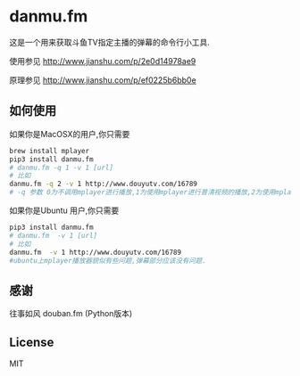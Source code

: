 # danmu.fm 

这是一个用来获取斗鱼TV指定主播的弹幕的命令行小工具.

使用参见
http://www.jianshu.com/p/2e0d14978ae9

原理参见
http://www.jianshu.com/p/ef0225b6bb0e

## 如何使用


如果你是MacOSX的用户,你只需要
```bash
brew install mplayer
pip3 install danmu.fm
# danmu.fm -q 1 -v 1 [url]
# 比如
danmu.fm -q 2 -v 1 http://www.douyutv.com/16789
# -q 参数 0为不调用mplayer进行播放,1为使用mplayer进行普清视频的播放,2为使用mplayer进行高清视频的播放,3为使用mplayer进行超清视频的播放
```

如果你是Ubuntu 用户,你只需要

```bash
pip3 install danmu.fm
# danmu.fm  -v 1 [url]
# 比如
danmu.fm  -v 1 http://www.douyutv.com/16789
#ubuntu上mplayer播放器貌似有些问题,弹幕部分应该没有问题.
```

## 感谢

往事如风
douban.fm (Python版本)

## License

MIT


